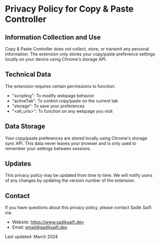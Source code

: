 # Privacy Policy for Copy & Paste Controller

## Information Collection and Use

Copy & Paste Controller does not collect, store, or transmit any personal information. The extension only stores your copy/paste preference settings locally on your device using Chrome's storage API.

## Technical Data

The extension requires certain permissions to function:
- "scripting": To modify webpage behavior
- "activeTab": To control copy/paste on the current tab
- "storage": To save your preferences
- "<all_urls>": To function on any webpage you visit

## Data Storage

Your copy/paste preferences are stored locally using Chrome's storage sync API. This data never leaves your browser and is only used to remember your settings between sessions.

## Updates

This privacy policy may be updated from time to time. We will notify users of any changes by updating the version number of the extension.

## Contact

If you have questions about this privacy policy, please contact Sadik Saifi via:
- Website: https://www.sadiksaifi.dev
- Email: email@sadiksaifi.dev

Last updated: March 2024 